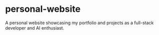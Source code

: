# personal-website
A personal website showcasing my portfolio and projects as a full-stack developer and AI enthusiast.